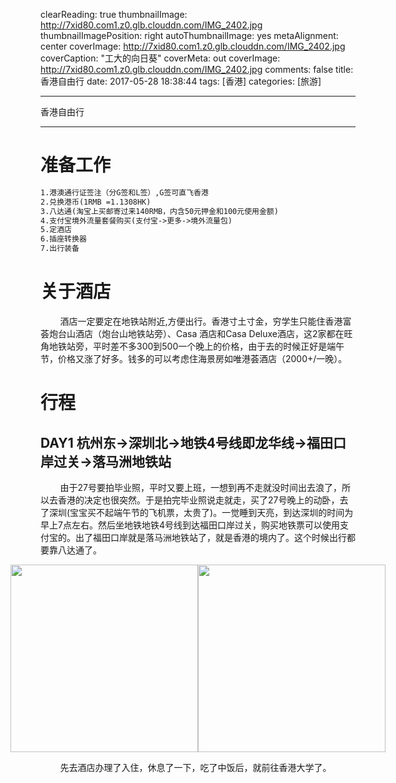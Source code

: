 clearReading: true
thumbnailImage: http://7xid80.com1.z0.glb.clouddn.com/IMG_2402.jpg
thumbnailImagePosition: right
autoThumbnailImage: yes
metaAlignment: center
coverImage: http://7xid80.com1.z0.glb.clouddn.com/IMG_2402.jpg
coverCaption: "工大的向日葵"
coverMeta: out
coverImage: http://7xid80.com1.z0.glb.clouddn.com/IMG_2402.jpg
comments: false
title: 香港自由行
date: 2017-05-28 18:38:44
tags: [香港]
categories: [旅游]

---
香港自由行
<!-- more -->
***



# 准备工作

``` markdown
1.港澳通行证签注（分G签和L签）,G签可直飞香港
2.兑换港币(1RMB =1.1308HK)
3.八达通(淘宝上买邮寄过来140RMB，内含50元押金和100元使用金额)
4.支付宝境外流量套餐购买(支付宝->更多->境外流量包)
5.定酒店
6.插座转换器
7.出行装备
```

# 关于酒店

&nbsp;&nbsp;&nbsp;&nbsp;&nbsp;&nbsp;&nbsp;&nbsp;酒店一定要定在地铁站附近,方便出行。香港寸土寸金，穷学生只能住香港富荟炮台山酒店（炮台山地铁站旁）、Casa 酒店和Casa Deluxe酒店，这2家都在旺角地铁站旁，平时差不多300到500一个晚上的价格，由于去的时候正好是端午节，价格又涨了好多。钱多的可以考虑住海景房如唯港荟酒店（2000+/一晚）。


# 行程

## DAY1 杭州东->深圳北->地铁4号线即龙华线->福田口岸过关->落马洲地铁站

&nbsp;&nbsp;&nbsp;&nbsp;&nbsp;&nbsp;&nbsp;&nbsp;由于27号要拍毕业照，平时又要上班，一想到再不走就没时间出去浪了，所以去香港的决定也很突然。于是拍完毕业照说走就走，买了27号晚上的动卧，去了深圳(宝宝买不起端午节的飞机票，太贵了)。一觉睡到天亮，到达深圳的时间为早上7点左右。然后坐地铁地铁4号线到达福田口岸过关，购买地铁票可以使用支付宝的。出了福田口岸就是落马洲地铁站了，就是香港的境内了。这个时候出行都要靠八达通了。

<div style="display:flex;justify-content: center;">
	<img height=300px src="http://7xid80.com1.z0.glb.clouddn.com/IMG_2230.png" />
	<img height=300px src="	http://7xid80.com1.z0.glb.clouddn.com/IMG_2231.png" />
</div>

&nbsp;&nbsp;&nbsp;&nbsp;&nbsp;&nbsp;&nbsp;&nbsp;先去酒店办理了入住，休息了一下，吃了中饭后，就前往香港大学了。


